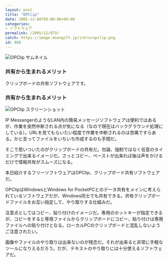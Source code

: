 ```yaml
---
layout: post
title: "OPClip"
date: 2005-12-08T09:00:00+09:00
categories:
- ソフトウェア
permalink: /2005/12/879/
catch: https://image.moongift.jp/intro/opclip.png
id: 886
---
```

 ![OPClip サムネイル](https://image.moongift.jp/intro/opclip.s.png "OPClip サムネイル")
  

### 共有から生まれるメリット
  
クリップボードの共有ソフトウェアです。  
<!--more-->  

### 共有から生まれるメリット
  

![OPClip スクリーンショット](https://image.moongift.jp/intro/opclip.png "OPClip スクリーンショット")

  

IP MessangerのようなLAN内の簡易メッセージソフトウェアは便利ではあるが、作業を突然中断される点が気になる（なので現在はバックグラウンド処理にしている）。URLを見てもらいたい程度で作業を中断されるのは苦痛ですらある。かと言ってファイルをいちいち作成するのも手間だ。

  

そこで思いついたのがクリップボードの共有だ。勿論、強制ではなく任意のタイミングで出来るイメージだ。さっとコピー、ペーストが出来れば後は声をかけるだけで情報共有がスムーズになる。

  

本日紹介するフリーソフトウェアはOPClip、クリップボード共有ソフトウェアだ。

  

OPClipはWindowsとWindows for PocketPCとのデータ共有をメインに考えられているソフトウェアだが、Windows同士でも共有できる。共有クリップボードファイルをお互い指定して、やり取りする仕組みだ。

  

注意点としてはコピー、貼り付けのイメージだ。専用のホットキーが指定できるが、コピーをすると専用ファイルからクリップボードにコピー、貼り付けは専用ファイルへの貼り付けとなる。ローカルPCのクリップボードと混乱しないようご注意されたい。

  

画像やファイルのやり取りは出来ないのが残念だ。それが出来ると非常に手軽なツールになりえるだろう。だが、テキストのやり取りには十分使えるソフトウェアだ。


